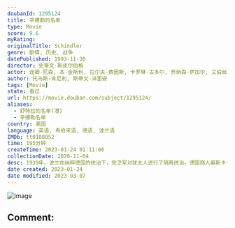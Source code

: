 ```yaml
---
doubanId: 1295124
title: 辛德勒的名单
type: Movie
score: 9.6
myRating: 
originalTitle: Schindler
genre: 剧情, 历史, 战争
datePublished: 1993-11-30
director: 史蒂文·斯皮尔伯格
actor: 连姆·尼森, 本·金斯利, 拉尔夫·费因斯, 卡罗琳·古多尔, 乔纳森·萨加尔, 艾伯丝·戴维兹, 马尔戈萨·格贝尔, 马克·伊瓦涅, 碧翠斯·马科拉, 安德烈·瑟韦林, 弗里德里希·冯·图恩, 克齐斯茨托夫·拉夫特, 诺伯特·魏塞尔, 维斯瓦夫·科马萨, 托马斯·莫里斯, 约阿希姆·保罗·阿斯波克, 皮奥特·赛尔沃斯, undefined, 马丁·塞梅洛格, 托马斯·德德克, 奥拉夫·卢巴申科, 马瑞安·格林卡, 约亨·尼克尔, 阿格涅兹卡·克鲁科沃娜, 佐久间玲, 彭河, 吴俊全, undefined, 戈兹·奥托, 玛雅·奥丝塔泽斯卡, undefined, 阿格尼兹卡·旺格, 艾尔文·莱德, undefined, 布兰科·拉斯蒂格, undefined, undefined, 吉恩·莱赫纳, undefined, 拉米·希尔伯格, 路德格·皮斯特, 埃琳娜·勒文松, 胡契克·卡勒塔, 塔德乌什·布拉德茨基, 亨里克·比斯塔, 帕维·德朗柯, 耶日·诺瓦克, 安娜·穆查
author: 托马斯·肯尼利, 斯蒂文·泽里安
tags: [Movie]
state: 看过
url: https://movie.douban.com/subject/1295124/
aliases:
  - 舒特拉的名单(港)
  - 辛德勒名单
country: 美国
language: 英语, 希伯来语, 德语, 波兰语
IMDb: tt0108052
time: 195分钟
createTime: 2023-01-24 01:11:06
collectionDate: 2020-11-04
desc: 1939年，波兰在纳粹德国的统治下，党卫军对犹太人进行了隔离统治。德国商人奥斯卡·辛德勒（连姆·尼森LiamNeeson饰）来到德军统治下的克拉科夫，开设了一间搪瓷厂，生产军需用品。凭着出众的社...
date created: 2023-01-24
date modified: 2023-03-07
---
```


![image](p492406163.jpg)

Comment:
---
